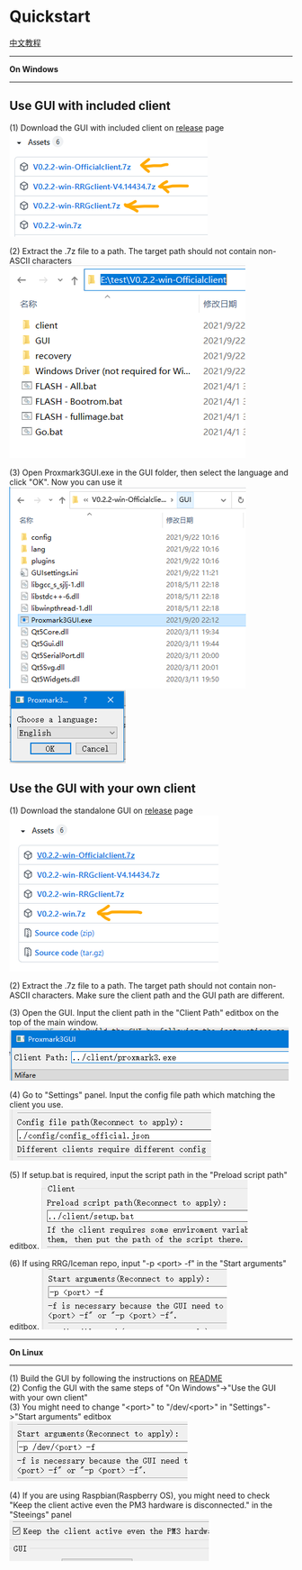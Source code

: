 # Quickstart

[中文教程](quickstart_zh_CN.md)  
***
**On Windows**
***
## Use GUI with included client
(1) Download the GUI with included client on [release](https://github.com/wh201906/Proxmark3GUI/releases) page  
![](download_withclient.png)  

(2) Extract the .7z file to a path. The target path should not contain non-ASCII characters  
![](pm3guipath.png)  

(3) Open Proxmark3GUI.exe in the GUI folder, then select the language and click "OK". Now you can use it  
![](pm3gui.png)  
![](language.png)  

## Use the GUI with your own client
(1) Download the standalone GUI on [release](https://github.com/wh201906/Proxmark3GUI/releases) page  
![](download.png)  

(2) Extract the .7z file to a path. The target path should not contain non-ASCII characters. Make sure the client path and the GUI path are different.  

(3) Open the GUI. Input the client path in the "Client Path" editbox on the top of the main window.  
![](pm3path.png)  

(4) Go to "Settings" panel. Input the config file path which matching the client you use.  
![](configpath.png)  

(5) If setup.bat is required, input the script path in the "Preload script path" editbox.
![](preloadpath.png)  

(6) If using RRG/Iceman repo, input "-p \<port\> -f" in the "Start arguments" editbox.
![](args.png)  

***
**On Linux**
***
(1) Build the GUI by following the instructions on [README](../../../README.md)  
(2) Config the GUI with the same steps of "On Windows"->"Use the GUI with your own client"  
(3) You might need to change "\<port\>" to "/dev/\<port\>" in "Settings"->"Start arguments" editbox  
![](args_linux.png)  

(4) If you are using Raspbian(Raspberry OS), you might need to check "Keep the client active even the PM3 hardware is disconnected." in the "Steeings" panel  
![](keep.png)  
